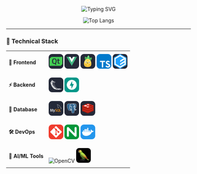 <p align=center>
  <img src="https://readme-typing-svg.demolab.com?font=Cairo+Play&size=50&duration=2000&pause=2000&color=F7F7F7&center=true&vCenter=true&width=900&height=100&lines=-+Hi%2C+Im+YangZhiHang+-;-+Computer+Science+Student+-;-+Focus+on+Interest+Learning+-" alt="Typing SVG" />
  <!-- Typing SVG from: https://github.com/DenverCoder1/readme-typing-svg -->
</p>

<p align=center>
  <img src="https://github-readme-stats-zamyangs-projects.vercel.app/api/top-langs/?username=Yang-ZhiHang&layout=compact&theme=radical" alt="Top Langs" />
  <!-- Langs Card from: https://github.com/anuraghazra/github-readme-stats -->
</p>

------

### 🎯 **Technical Stack**

<table align="center">
  <tr>
    <td>
      <h4>🎨 Frontend</h4>
    </td>
    <td>
      <div>
        <img src="https://raw.githubusercontent.com/tandpfun/skill-icons/main/icons/QT-Dark.svg" width="40" title="QT"/>
        <img src="https://raw.githubusercontent.com/tandpfun/skill-icons/main/icons/VueJS-Dark.svg" width="40" title="VueJS"/>
        <img src="https://raw.githubusercontent.com/tandpfun/skill-icons/main/icons/Pinia-Dark.svg" width="40" title="Pinia"/>
        <img src="https://raw.githubusercontent.com/tandpfun/skill-icons/main/icons/TypeScript.svg" width="40" title="TypeScript"/>
        <img src="https://raw.githubusercontent.com/Yang-ZhiHang/Yang-ZhiHang/main/assets/element.png" width="40" title="element"/>
      </div>
    </td>
  </tr>

  <tr>
    <td>
      <h4>⚡ Backend</h4>
    </td>
    <td>
      <div>
        <img src="https://raw.githubusercontent.com/tandpfun/skill-icons/main/icons/Flask-Dark.svg" width="40" title="Flask"/>
        <img src="https://raw.githubusercontent.com/tandpfun/skill-icons/main/icons/FastAPI.svg" width="40" title="Flask"/>
      </div>
    </td>
  </tr>

  <tr>
    <td>
      <h4>💾 Database</h4>
    </td>
    <td>
      <div>
        <img src="https://raw.githubusercontent.com/tandpfun/skill-icons/main/icons/MySQL-Dark.svg" width="40" title="MySQL"/>
        <img src="https://raw.githubusercontent.com/tandpfun/skill-icons/main/icons/PostgreSQL-Dark.svg" width="40" title="MySQL"/>
        <img src="https://raw.githubusercontent.com/tandpfun/skill-icons/main/icons/Redis-Dark.svg" width="40" title="MySQL"/>
      </div>
    </td>
  </tr>

  <tr>
    <td>
      <h4>🛠️ DevOps</h4>
    </td>
    <td>
      <div>
        <img src="https://raw.githubusercontent.com/tandpfun/skill-icons/main/icons/Git.svg" width="40" title="Git"/>
        <img src="https://raw.githubusercontent.com/tandpfun/skill-icons/main/icons/Nginx.svg" width="40" title="Nginx"/>
        <img src="https://raw.githubusercontent.com/tandpfun/skill-icons/main/icons/Docker.svg" width="40" title="Docker"/>
      </div>
    </td>
  </tr>

  <tr>
    <td>
      <h4>🤖 AI/ML Tools</h4>
    </td>
    <td>
      <div>
        <img src="https://raw.githubusercontent.com/tandpfun/skill-icons/main/icons/OpenCV-Dark.svg" width="40" title="OpenCV"/>
        <img src="https://raw.githubusercontent.com/Yang-ZhiHang/Yang-ZhiHang/main/assets/langchain.png" width="40" title="LangChain"/>
      </div>
    </td>
  </tr>

</table>